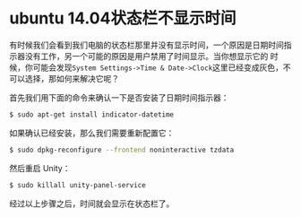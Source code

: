 # ubuntu 14.04状态栏不显示时间   

有时候我们会看到我们电脑的状态栏那里并没有显示时间，一个原因是日期时间指示器没有工作，另一个可能的原因是用户禁用了时间显示。当你想显示它的 时候，你可能会发现`System Settings->Time & Date->Clock`这里已经变成灰色，不可以选择，那如何来解决它呢？   

首先我们用下面的命令来确认一下是否安装了日期时间指示器：   

~~~bash
$ sudo apt-get install indicator-datetime
~~~

如果确认已经安装，那么我们需要重新配置它：   

~~~bash
$ sudo dpkg-reconfigure --frontend noninteractive tzdata
~~~

然后重启 Unity：   

~~~bash
$ sudo killall unity-panel-service
~~~

经过以上步骤之后，时间就会显示在状态栏了。    
